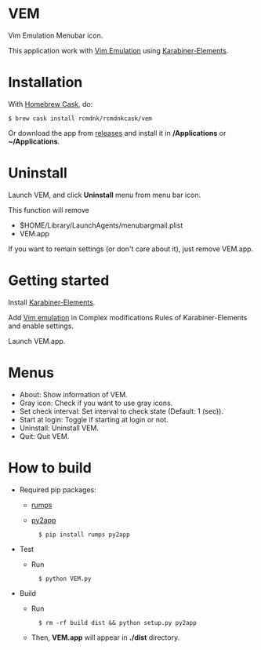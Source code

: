 # VEM
Vim Emulation Menubar icon.

This application work with [Vim Emulation](https://github.com/rcmdnk/KE-complex_modifications/)
using [Karabiner-Elements](https://karabiner-elements.pqrs.org/).

# Installation
With [Homebrew Cask](http://caskroom.io/), do:

    $ brew cask install rcmdnk/rcmdnkcask/vem

Or download the app from 
[releases](https://github.com/rcmdnk/VEM/releases) and install it in **/Applications** or **~/Applications**.

# Uninstall

Launch VEM, and click **Uninstall** menu from menu bar icon.

This function will remove

* $HOME/Library/LaunchAgents/menubargmail.plist
* VEM.app

If you want to remain settings (or don't care about it), just remove VEM.app.

# Getting started

Install [Karabiner-Elements](https://karabiner-elements.pqrs.org/).

Add [Vim emulation](https://rcmdnk.com/KE-complex_modifications/) in Complex modifications Rules of Karabiner-Elements
and enable settings.

Launch VEM.app.

# Menus

* About: Show information of VEM.
* Gray icon: Check if you want to use gray icons.
* Set check interval: Set interval to check state (Default: 1 (sec)).
* Start at login: Toggle if starting at login or not.
* Uninstall: Uninstall VEM.
* Quit: Quit VEM.

# How to build

* Required pip packages:
    * [rumps](https://github.com/jaredks/rumps)
    * [py2app](https://pypi.python.org/pypi/py2app/)

            $ pip install rumps py2app

* Test
    * Run

            $ python VEM.py
* Build
    * Run

            $ rm -rf build dist && python setup.py py2app

    * Then, **VEM.app** will appear in **./dist** directory.


